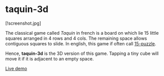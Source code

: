 # taquin-3d

[!screenshot.jpg]

The classical game called _Taquin_ in french is a board on which lie 15 little squares arranged in 4 rows and 4 cols. The remaining space allows contiguous squares to slide. In english, this game if often call [15-puzzle](https://en.wikipedia.org/wiki/15_puzzle).

Hence, __taquin-3d__ is the 3D version of this game. Tapping a tiny cube will move it if it is adjacent to an empty space.

[Live demo](https://tolokoban.github.io/taquin-3d/)

